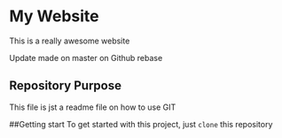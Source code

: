 # My Website

This is a really awesome website

Update made on master on Github rebase


## Repository Purpose
This file is jst a readme file
on how to use GIT


##Getting start
To get started with this project, just `clone` this repository
